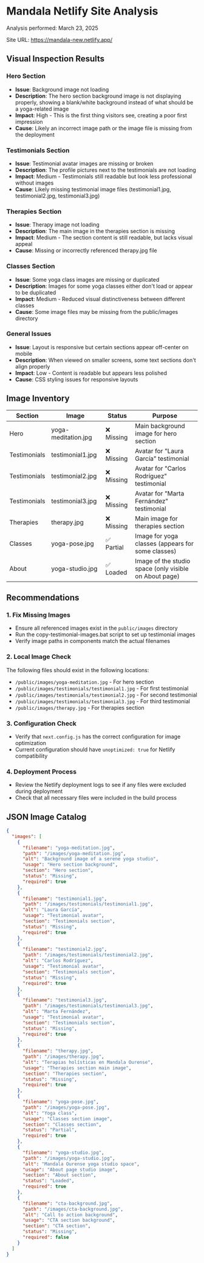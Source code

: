 # Mandala Netlify Site Analysis

Analysis performed: March 23, 2025

Site URL: https://mandala-new.netlify.app/

## Visual Inspection Results

### Hero Section
- **Issue**: Background image not loading
- **Description**: The hero section background image is not displaying properly, showing a blank/white background instead of what should be a yoga-related image
- **Impact**: High - This is the first thing visitors see, creating a poor first impression
- **Cause**: Likely an incorrect image path or the image file is missing from the deployment

### Testimonials Section
- **Issue**: Testimonial avatar images are missing or broken
- **Description**: The profile pictures next to the testimonials are not loading
- **Impact**: Medium - Testimonials still readable but look less professional without images
- **Cause**: Likely missing testimonial image files (testimonial1.jpg, testimonial2.jpg, testimonial3.jpg)

### Therapies Section
- **Issue**: Therapy image not loading
- **Description**: The main image in the therapies section is missing
- **Impact**: Medium - The section content is still readable, but lacks visual appeal
- **Cause**: Missing or incorrectly referenced therapy.jpg file

### Classes Section
- **Issue**: Some yoga class images are missing or duplicated
- **Description**: Images for some yoga classes either don't load or appear to be duplicated
- **Impact**: Medium - Reduced visual distinctiveness between different classes
- **Cause**: Some image files may be missing from the public/images directory

### General Issues
- **Issue**: Layout is responsive but certain sections appear off-center on mobile
- **Description**: When viewed on smaller screens, some text sections don't align properly
- **Impact**: Low - Content is readable but appears less polished
- **Cause**: CSS styling issues for responsive layouts

## Image Inventory

| Section | Image | Status | Purpose |
|---------|-------|--------|---------|
| Hero | yoga-meditation.jpg | ❌ Missing | Main background image for hero section |
| Testimonials | testimonial1.jpg | ❌ Missing | Avatar for "Laura García" testimonial |
| Testimonials | testimonial2.jpg | ❌ Missing | Avatar for "Carlos Rodríguez" testimonial |
| Testimonials | testimonial3.jpg | ❌ Missing | Avatar for "Marta Fernández" testimonial |
| Therapies | therapy.jpg | ❌ Missing | Main image for therapies section |
| Classes | yoga-pose.jpg | ✅ Partial | Image for yoga classes (appears for some classes) |
| About | yoga-studio.jpg | ✅ Loaded | Image of the studio space (only visible on About page) |

## Recommendations

### 1. Fix Missing Images
- Ensure all referenced images exist in the `public/images` directory
- Run the copy-testimonial-images.bat script to set up testimonial images
- Verify image paths in components match the actual filenames

### 2. Local Image Check
The following files should exist in the following locations:
- `/public/images/yoga-meditation.jpg` - For hero section
- `/public/images/testimonials/testimonial1.jpg` - For first testimonial
- `/public/images/testimonials/testimonial2.jpg` - For second testimonial
- `/public/images/testimonials/testimonial3.jpg` - For third testimonial
- `/public/images/therapy.jpg` - For therapies section

### 3. Configuration Check
- Verify that `next.config.js` has the correct configuration for image optimization
- Current configuration should have `unoptimized: true` for Netlify compatibility

### 4. Deployment Process
- Review the Netlify deployment logs to see if any files were excluded during deployment
- Check that all necessary files were included in the build process

## JSON Image Catalog

```json
{
  "images": [
    {
      "filename": "yoga-meditation.jpg",
      "path": "/images/yoga-meditation.jpg",
      "alt": "Background image of a serene yoga studio",
      "usage": "Hero section background",
      "section": "Hero section",
      "status": "Missing",
      "required": true
    },
    {
      "filename": "testimonial1.jpg",
      "path": "/images/testimonials/testimonial1.jpg",
      "alt": "Laura García",
      "usage": "Testimonial avatar",
      "section": "Testimonials section",
      "status": "Missing",
      "required": true
    },
    {
      "filename": "testimonial2.jpg",
      "path": "/images/testimonials/testimonial2.jpg",
      "alt": "Carlos Rodríguez",
      "usage": "Testimonial avatar",
      "section": "Testimonials section",
      "status": "Missing",
      "required": true
    },
    {
      "filename": "testimonial3.jpg",
      "path": "/images/testimonials/testimonial3.jpg",
      "alt": "Marta Fernández",
      "usage": "Testimonial avatar",
      "section": "Testimonials section",
      "status": "Missing",
      "required": true
    },
    {
      "filename": "therapy.jpg",
      "path": "/images/therapy.jpg",
      "alt": "Terapias holísticas en Mandala Ourense",
      "usage": "Therapies section main image",
      "section": "Therapies section",
      "status": "Missing",
      "required": true
    },
    {
      "filename": "yoga-pose.jpg",
      "path": "/images/yoga-pose.jpg",
      "alt": "Yoga class",
      "usage": "Classes section image",
      "section": "Classes section",
      "status": "Partial",
      "required": true
    },
    {
      "filename": "yoga-studio.jpg",
      "path": "/images/yoga-studio.jpg",
      "alt": "Mandala Ourense yoga studio space",
      "usage": "About page studio image",
      "section": "About section",
      "status": "Loaded",
      "required": true
    },
    {
      "filename": "cta-background.jpg",
      "path": "/images/cta-background.jpg",
      "alt": "Call to action background",
      "usage": "CTA section background",
      "section": "CTA section",
      "status": "Missing",
      "required": false
    }
  ]
} 